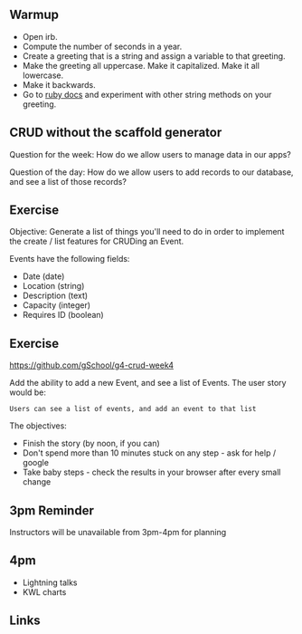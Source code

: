 ## Warmup
* Open irb.  
* Compute the number of seconds in a year.
* Create a greeting that is a string and assign a variable to that greeting.
* Make the greeting all uppercase.
  Make it capitalized.
  Make it all lowercase.
* Make it backwards.
* Go to [ruby docs](http://www.ruby-doc.org/core-2.1.3/String.html) and experiment with other string methods on your greeting.

## CRUD without the scaffold generator

Question for the week: How do we allow users to manage data in our apps?

Question of the day:  How do we allow users to add records to our database, and see a list of those records?

## Exercise

Objective: Generate a list of things you'll need to do in order to implement the create / list features for CRUDing an Event.

Events have the following fields:

* Date (date)
* Location (string)
* Description (text)
* Capacity (integer)
* Requires ID (boolean)

## Exercise

https://github.com/gSchool/g4-crud-week4

Add the ability to add a new Event, and see a list of Events.  The user story would be:

`Users can see a list of events, and add an event to that list`

The objectives:

* Finish the story (by noon, if you can)
* Don't spend more than 10 minutes stuck on any step - ask for help / google
* Take baby steps - check the results in your browser after every small change


## 3pm Reminder

Instructors will be unavailable from 3pm-4pm for planning

## 4pm

* Lightning talks
* KWL charts

## Links
